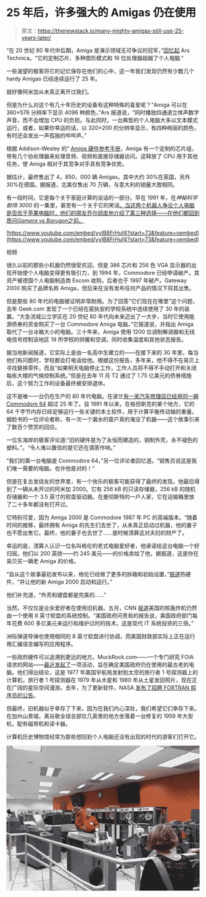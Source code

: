 # 25 年后，许多强大的 Amigas 仍在使用

> 原文：<https://thenewstack.io/many-mighty-amigas-still-use-25-years-later/>

“在 20 世纪 80 年代中后期，Amiga 是演示领域无可争议的冠军，”[回忆起](http://arstechnica.com/gadgets/2013/04/a-history-of-the-amiga-part-9-the-demo-scene/) Ars Technica。"它的定制芯片、多种图形模式和 16 位处理器超越了个人电脑."

一些渴望的极客将它的记忆保存在他们的心中，这一年我们发现仍然有少数几个 hardy Amigas 已经连续运行了 25 年。

就好像阿米加从未真正离开过我们。

但是为什么对这个有几十年历史的设备有这种特殊的喜爱呢？“Amiga 可以在 360×576 分辨率下显示 4096 种颜色，”Ars 报道说，“同时播放四通道立体声数字声音，而不会增加 CPU 的负担。与此同时，一台典型的个人电脑大多以文本模式运行，或者，如果你幸运的话，以 320×200 的分辨率显示，有四种绚丽的颜色，有时还会发出一声孤独的哔哔声。”

根据 Addison-Wesley 的“ [Amiga 硬件参考手册](https://www.amazon.com/Amiga-Hardware-Reference-Manual-Technical/dp/0201567768)，Amiga 有一个定制的芯片组，带有几个协处理器来处理音频、视频和直接存储器访问。这释放了 CPU 用于其他任务，使 Amiga 相对于其竞争对手具有竞争优势。

据估计，最终售出了 4，850，000 辆 Amigas，其中大约 30%在英国，另外 30%在德国。据报道，北美仅售出 70 万辆，与意大利的销量大致相同。

有一段时间，它是每个关于家庭计算的谈话的一部分。早在 1991 年，在*神秘科学剧场 3000* 的一集里，甚至有一个关于它的笑话[。当这两个机器人争论个人电脑是否优于苹果电脑时，他们的朋友乔尔顽皮地介绍了第三种选择——在他们都回到](https://www.youtube.com/watch?v=yyIB8FrHuf4#t=1m13s)[质问*Gamera vs Barugon*之前。](http://mst3k.wikia.com/wiki/Gamera_vs_Barugon)

[https://www.youtube.com/embed/yyIB8FrHuf4?start=73&feature=oembed](https://www.youtube.com/embed/yyIB8FrHuf4?start=73&feature=oembed)

视频

很久以前的那些小机器仍然很受欢迎。但是 386 芯片和 256 色 VGA 显示器的出现开始使个人电脑变得更有吸引力，到 1994 年，Commodore 已经申请破产。其资产被德国个人电脑制造商 Escom 收购，后者也于 1997 年破产。Gateway 2000 购买了品牌名称 Amiga，但后来在没有发布任何产品的情况下将其出售。

但是那些 80 年代的电脑被证明非常耐用。为了回答“它们现在在哪里”这个问题，去年 Geek.com 发现了一个已经在密执安的学校系统中连续使用了 30 年的装置。“大急流城公立学区在 20 世纪 80 年代向未来迈出了一大步，当时它使用能源债券的资金购买了一台 Commodore Amiga 电脑，”它报道说，并指出 Amiga 取代了一台冰箱大小的电脑。三十年来，Amiga 使用 1200 位调制解调器和无线电信号控制该地区 19 所学校的供暖和空调，同时收集温度和其他状态报告。

据当地新闻报道，它实际上是由一名高中生建立的——在接下来的 30 年里，每当他们有问题时，学校都会打电话给他。根据这份报告，多年来，他不得不在易贝上寻找替换零件，而且“如果明天电脑停止工作，工作人员将不得不手动打开和关闭每栋大楼的气候控制系统。”但是在去年 11 月 T2 通过了 1.75 亿美元的债券措施后，这个努力工作的设备最终被安排退休。

这不是唯一一台仍在生产的 80 年代电脑。在波兰[有一家汽车修理店已经用同一辆 Commodore 64](http://www.gizmodo.com.au/2016/09/this-old-arse-commodore-64-is-still-being-used-to-run-an-auto-shop-in-poland/) 超过 25 年了。自 1991 年以来，在格但斯克的某个地方，它的 64 千字节内存已经足够运行一些关键的本土软件，用于计算平衡传动轴的重量。据脸书的一位评论者称，有一次一个漏水的窗户真的淹没了机器——这个故事引来了数百个赞赏的回应。

一位东海岸的极客评论道:“旧的硬件是为了永恒而建造的，钢制外壳，永不褪色的塑料。”。“令人难以置信的是它还在滴答作响。”

“我们的第一台电脑是 Commodore 64，”另一位评论者回忆道。“销售员说这是我们唯一需要的电脑。也许他是对的！”

但是在复古发烧友的世界里，有一个快乐的极客可能获得了最终的发现。他最后得到了一辆从未开过的阿米加 2000。它有 256 kB 的只读存储器，256 kB 的随机存储器和一个 3.5 英寸的软盘驱动器。在曼彻斯特的一户人家，它在运输箱里放了二十多年都没有打开过。

它特别可爱，因为 Amiga 2000 是 Commodore 1987 年 PC 的高端版本。“随着时间的推移，最终拥有 Amiga 的先生们去世了，从未真正启动过机器，他的妻子也不愿出售它。最终，他的妻子也去世了……是时候清算这对夫妇的财产了。

幸运的是，清算人认识一位名叫格伦的老式电脑爱好者，他承诺给这台电脑一个好归宿。他们以 200 英镑——约 245 美元——的价格卖给了他，据报道，这是你在易贝买一辆老 Amiga 的价格。

“自从这个故事最初发布以来，格伦已经做了更多的拆箱和初始设置，”[报道](http://hothardware.com/news/dude-scores-virgin-amiga-2000-new-in-box)热硬件，“并让他的新 Amiga 2000 启动和运行。”

他们补充道，“外壳和键盘都是完美的……”

当然，不仅仅是业余爱好者在使用旧机器。五月，CNN [报道](http://www.cnn.com/2016/05/26/us/pentagon-floppy-disks-nuclear/)美国的核轰炸机仍然由一个使用 8 英寸软盘的系统控制。“美国政府问责局的报告说，美国政府部门每年花费 600 多亿美元来运行和维护过时的技术。这是现代 IT 系统投资的三倍。”

洲际弹道导弹也使用相同的 8 英寸软盘进行协调，而美国财政部实际上正在运行用汇编语言编写的应用程序。

一些政府硬件可以追溯到更远的地方。MuckRock.com——一个专门研究 FOIA 请求的网站——[最近发起了](https://www.muckrock.com/news/archives/2016/oct/03/one-governments-oldest-computers-isnt-earth/)一项活动，旨在确定美国政府仍在使用的最古老的电脑。他们得出结论，这是 1977 年美国宇航局发射到太空的旅行者 1 号探测器上的计算机，旅行者 1 号探测器在 1979 年从木星和 1980 年从土星发回照片，现在正在广阔的星际空间漫游。去年，为了更新软件，NASA [发布了招聘 FORTRAN 程序员的公告](http://www.popularmechanics.com/space/a17991/voyager-1-voyager-2-retiring-engineer/)。

但最终，旧机器似乎幸存了下来，因为在我们内心深处，我们希望它们幸存下来。在加州山景城，离谷歌全球总部仅几英里的地方坐落着一台修复的 1959 年大型机，配有磁带机和读卡器。

计算机历史博物馆经常为那些想回到个人电脑还没有出现的时代的游客们打开它。

![Computer History Museum in Mountain View - IBM 1401 mainframe](img/cc71e75bc4b609d5088536c2f725a7ba.png)

<svg xmlns:xlink="http://www.w3.org/1999/xlink" viewBox="0 0 68 31" version="1.1"><title>Group</title> <desc>Created with Sketch.</desc></svg>